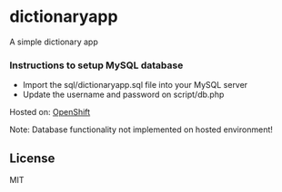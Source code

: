 # dictionaryapp
A simple dictionary app

### Instructions to setup MySQL database
- Import the sql/dictionaryapp.sql file into your MySQL server
- Update the username and password on script/db.php

Hosted on: [OpenShift](http://dictionaryapp-harish0507.rhcloud.com/)

Note: Database functionality not implemented on hosted environment!

License
--------
MIT
